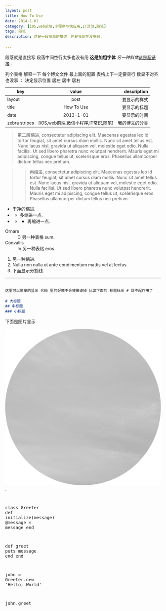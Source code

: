 ```yaml
---
layout: post
title: How To Use
date: 2014-1-01
category: [iOS,web前端,小程序与快应用,IT其他,随笔]
tags: 随笔
description: 这是一段简单的描述，但是我现在没用到.

---
```


段落就是直接写  段落中间空行太多也没有用 <strong>这是加粗字体</strong> <em>另一种斜体</em>[这是超链接](https://www.wanglizhen.xyz)..

列个表格 解释一下 每个博文文件 最上面的配置 表格上下一定要空行 数显不对齐也没事  ： 决定显示位置 居左 居中 居右

|    key        | value         | description  |
| ------------- |:-------------:| ------------:|
| layout        | post          | 要显示的样式   |
| title         | How To Use    | 要显示的标题   |
| date          | 2013-1-01     | 要显示的时间   |
| zebra stripes | [iOS,web前端,微信小程序,IT常识,随笔] | 我的博文的分类 |

> 第二段缩进, consectetur adipiscing elit. Maecenas egestas leo id tortor feugiat, sit amet cursus diam mollis. Nunc sit amet tellus est. Nunc lacus nisl, gravida ut aliquam vel, molestie eget odio. Nulla facilisi. Ut sed libero pharetra nunc volutpat hendrerit. Mauris eget mi adipiscing, congue tellus ut, scelerisque eros. Phasellus ullamcorper dictum tellus nec pretium.


>> 再缩进, consectetur adipiscing elit. Maecenas egestas leo id tortor feugiat, sit amet cursus diam mollis. Nunc sit amet tellus est. Nunc lacus nisl, gravida ut aliquam vel, molestie eget odio. Nulla facilisi. Ut sed libero pharetra nunc volutpat hendrerit. Mauris eget mi adipiscing, congue tellus ut, scelerisque eros. Phasellus ullamcorper dictum tellus nec pretium.

- 干净的缩进.
- - 多缩进一点.
- - - 再缩进一点.

<dl>
  <dt>Ornare</dt>
  <dd>C 另一种表格 sum.</dd>
  <dt>Convallis</dt>
  <dd>In 另一种表格 eros</dd>
</dl>


1. 另一种缩进.
2. Nulla non nulla ut ante condimentum mattis vel at lectus.
3. 下面显示分割线.

---


```markdown

这里可以简单的显示 代码 里的好像不会被编译掉 比如下面的 标题标示 # 就不起作用了

# 大标题
## 中标题
### 小标题

```

下面是图片显示

![图片](../assets/images/logo.png).


<div class="highlight">
<pre>

<span class="k">class</span> <span class="nc">Greeter</span>
  <span class="k">def</span> <span class="nf">initialize</span><span class="p">(</span><span class="n">message</span><span class="p">)</span>
    <span class="vi">@message</span> <span class="o">=</span> <span class="n">message</span>
  <span class="k">end</span>

  <span class="k">def</span> <span class="nf">greet</span>
    <span class="nb">puts</span> <span class="n">message</span>
  <span class="k">end</span>
<span class="k">end</span>

<span class="n">john</span> <span class="o">=</span> <span class="no">Greeter</span><span class="o">.</span><span class="n">new</span> <span class="s1">&#39;Hello, World&#39;</span>

<span class="n">john</span><span class="o">.</span><span class="n">greet</span>

</pre>
</div>

